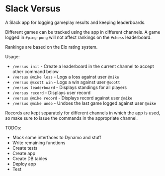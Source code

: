 # Slack Versus

A Slack app for logging gameplay results and keeping leaderboards.

Different games can be tracked using the app in different channels. A game logged in `#ping-pong` will not affect rankings on the `#chess` leaderboard.

Rankings are based on the Elo rating system.

Usage:
- `/versus init` - Create a leaderboard in the current channel to accept other command below 
- `/versus @mike loss` - Logs a loss against user `@mike`
- `/versus @scott win` - Logs a win against user `@scott`
- `/versus leaderboard` - Displays standings for all players
- `/versus record` - Displays user record
- `/versus @mike record` - Displays record against user `@mike`
- `/versus @mike undo` - Undoes the last game logged against user `@mike`

Records are kept separately for different channels in which the app is used, so make sure to issue the commands in the appropriate channel.

TODOs:
- Mock some interfaces to Dynamo and stuff
- Write remaining functions
- Create tests
- Create app
- Create DB tables
- Deploy app
- Test
